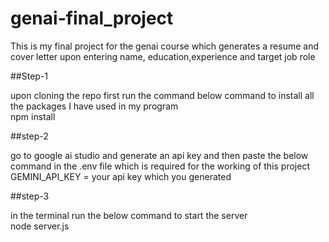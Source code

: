 # genai-final_project

This is my final project for the genai course which generates a resume and cover letter upon entering name, education,experience and target job role

##Step-1

upon cloning the repo first run the command below command to install all the packages I have used in my program <br>
npm install

##step-2

go to google ai studio and generate an api key and then paste the below command in the .env file which is required for the working of this project<br>
GEMINI_API_KEY = your api key which you generated

##step-3

in the terminal run the below command to start the server <br>
node server.js


